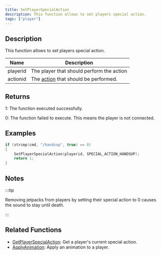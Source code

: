 ```yaml
---
title: SetPlayerSpecialAction
description: This function allows to set players special action.
tags: ["player"]
---
```


## Description

This function allows to set players special action.

| Name     | Description                                                            |
| -------- | ---------------------------------------------------------------------- |
| playerid | The player that should perform the action                              |
| actionid | The [action](../resources/specialactions) that should be performed. |

## Returns

1: The function executed successfully.

0: The function failed to execute. This means the player is not connected.

## Examples

```c
if (strcmp(cmd, "/handsup", true) == 0)
{
    SetPlayerSpecialAction(playerid, SPECIAL_ACTION_HANDSUP);
    return 1;
}
```

## Notes

:::tip

Removing jetpacks from players by setting their special action to 0 causes the sound to stay until death.

:::

## Related Functions

- [GetPlayerSpecialAction](GetPlayerSpecialAction): Get a player's current special action.
- [ApplyAnimation](ApplyAnimation): Apply an animation to a player.
